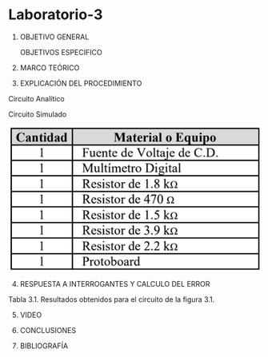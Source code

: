 # Laboratorio-3

1. OBJETIVO GENERAL 

    OBJETIVOS ESPECIFICO 
    
2. MARCO TEÓRICO

3. EXPLICACIÓN DEL PROCEDIMIENTO

Circuito Analítico

Circuito Simulado

![](Img/Materiales.jpeg)


4. RESPUESTA A INTERROGANTES Y CALCULO DEL ERROR

Tabla 3.1. Resultados obtenidos para el circuito de la figura 3.1.



5. VIDEO

6. CONCLUSIONES



7. BIBLIOGRAFÍA
